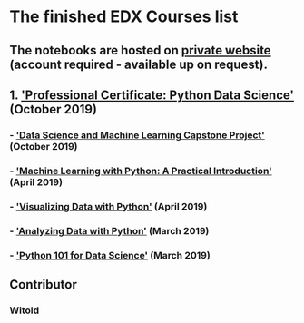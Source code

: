 # The finished EDX Courses list
## The notebooks are hosted on [private website](http://159.65.61.9/) (account required - available up on request).

## 1. ['Professional Certificate: Python Data Science'](https://credentials.edx.org/credentials/dcfc6de80f764ea19ed0bdb73f58d4be/) (October 2019)

### - ['Data Science and Machine Learning Capstone Project'](https://courses.edx.org/certificates/19786df8c7234c5dba2d143b3a059e80) (October 2019)

### - ['Machine Learning with Python: A Practical Introduction'](https://courses.edx.org/certificates/4de4ae3d716c4ecc8479e21ea95cadb3) (April 2019)

### - ['Visualizing Data with Python'](https://courses.edx.org/certificates/09ff950dd1f146c6b51f726efa2085e0) (April 2019)

### - ['Analyzing Data with Python'](https://courses.edx.org/certificates/e65a797d31d9483bb692eac877c5bce3) (March 2019)

### - ['Python 101 for Data Science'](https://courses.edx.org/certificates/4ac95bac9e1c418db82f69989921ce65) (March 2019)



## Contributor
### Witold
